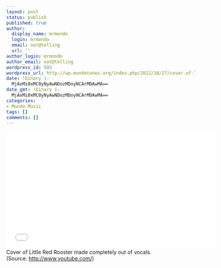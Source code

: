 ```yaml
---
layout: post
status: publish
published: true
author:
  display_name: mrmondo
  login: mrmondo
  email: not@telling
  url: ''
author_login: mrmondo
author_email: not@telling
wordpress_id: 503
wordpress_url: http://wp.mondotunes.org/index.php/2012/10/27/cover-of-little-red-rooster-made-completely-out-of/
date: !binary |-
  MjAxMi0xMC0yNyAwNDozMDoyNCArMDAwMA==
date_gmt: !binary |-
  MjAxMi0xMC0yNyAwNDozMDoyNCArMDAwMA==
categories:
- Mondo Music
tags: []
comments: []
---
```

<iframe width="560" height="315" src="//www.youtube.com/embed/zPworyQjLnc" frameborder="0"> </iframe>
Cover of Little Red Rooster made completely out of vocals.
<div class="attribution">(<span>Source:</span> <a href="http://www.youtube.com/">http://www.youtube.com/</a>)</div>
